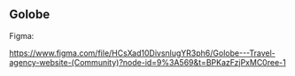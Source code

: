## Golobe

Figma:

https://www.figma.com/file/HCsXad10DivsnlugYR3ph6/Golobe---Travel-agency-website-(Community)?node-id=9%3A569&t=BPKazFzjPxMC0ree-1

